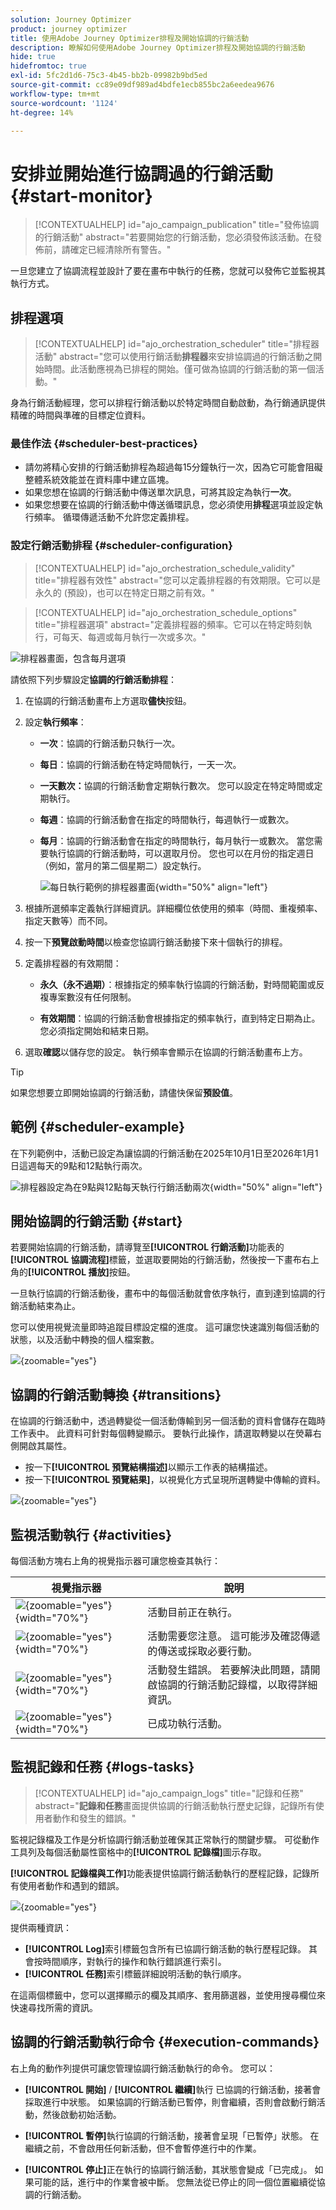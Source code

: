 ```yaml
---
solution: Journey Optimizer
product: journey optimizer
title: 使用Adobe Journey Optimizer排程及開始協調的行銷活動
description: 瞭解如何使用Adobe Journey Optimizer排程及開始協調的行銷活動
hide: true
hidefromtoc: true
exl-id: 5fc2d1d6-75c3-4b45-bb2b-09982b9bd5ed
source-git-commit: cc89e09df989ad4bdfe1ecb855bc2a6eedea9676
workflow-type: tm+mt
source-wordcount: '1124'
ht-degree: 14%

---
```


# 安排並開始進行協調過的行銷活動 {#start-monitor}



>[!CONTEXTUALHELP]
>id="ajo_campaign_publication"
>title="發佈協調的行銷活動"
>abstract="若要開始您的行銷活動，您必須發佈該活動。在發佈前，請確定已經清除所有警告。"

一旦您建立了協調流程並設計了要在畫布中執行的任務，您就可以發佈它並監視其執行方式。

## 排程選項

>[!CONTEXTUALHELP]
>id="ajo_orchestration_scheduler"
>title="排程器活動"
>abstract="您可以使用行銷活動&#x200B;**排程器**&#x200B;來安排協調過的行銷活動之開始時間。此活動應視為已排程的開始。僅可做為協調的行銷活動的第一個活動。"

身為行銷活動經理，您可以排程行銷活動以於特定時間自動啟動，為行銷通訊提供精確的時間與準確的目標定位資料。

### 最佳作法 {#scheduler-best-practices}

* 請勿將精心安排的行銷活動排程為超過每15分鐘執行一次，因為它可能會阻礙整體系統效能並在資料庫中建立區塊。
* 如果您想在協調的行銷活動中傳送單次訊息，可將其設定為執行&#x200B;**一次**。
* 如果您想要在協調的行銷活動中傳送循環訊息，您必須使用&#x200B;**排程**&#x200B;選項並設定執行頻率。 循環傳遞活動不允許您定義排程。

### 設定行銷活動排程 {#scheduler-configuration}

>[!CONTEXTUALHELP]
>id="ajo_orchestration_schedule_validity"
>title="排程器有效性"
>abstract="您可以定義排程器的有效期限。它可以是永久的 (預設)，也可以在特定日期之前有效。"


>[!CONTEXTUALHELP]
>id="ajo_orchestration_schedule_options"
>title="排程器選項"
>abstract="定義排程器的頻率。它可以在特定時刻執行，可每天、每週或每月執行一次或多次。"

![排程器畫面，包含每月選項](assets/scheduler-screen.png)

請依照下列步驟設定&#x200B;**協調的行銷活動排程**：

1. 在協調的行銷活動畫布上方選取&#x200B;**儘快**&#x200B;按鈕。

1. 設定&#x200B;**執行頻率**：

   * **一次**：協調的行銷活動只執行一次。

   * **每日**：協調的行銷活動在特定時間執行，一天一次。

   * **一天數次：**&#x200B;協調的行銷活動會定期執行數次。 您可以設定在特定時間或定期執行。

   * **每週**：協調的行銷活動會在指定的時間執行，每週執行一或數次。

   * **每月**：協調的行銷活動會在指定的時間執行，每月執行一或數次。 當您需要執行協調的行銷活動時，可以選取月份。 您也可以在月份的指定週日（例如，當月的第二個星期二）設定執行。

     ![每日執行範例的排程器畫面](assets/scheduler-daily-sample.png){width="50%" align="left"}

1. 根據所選頻率定義執行詳細資訊。詳細欄位依使用的頻率（時間、重複頻率、指定天數等）而不同。

1. 按一下&#x200B;**預覽啟動時間**&#x200B;以檢查您協調行銷活動接下來十個執行的排程。

1. 定義排程器的有效期間：

   * **永久（永不過期）**：根據指定的頻率執行協調的行銷活動，對時間範圍或反複專案數沒有任何限制。

   * **有效期間**：協調的行銷活動會根據指定的頻率執行，直到特定日期為止。 您必須指定開始和結束日期。

1. 選取&#x200B;**確認**&#x200B;以儲存您的設定。 執行頻率會顯示在協調的行銷活動畫布上方。

>[!TIP]
>
>如果您想要立即開始協調的行銷活動，請儘快保留&#x200B;**預設值**。

## 範例 {#scheduler-example}

在下列範例中，活動已設定為讓協調的行銷活動在2025年10月1日至2026年1月1日這週每天的9點和12點執行兩次。

![排程器設定為在9點與12點每天執行行銷活動兩次](assets/scheduler-sample.png){width="50%" align="left"}


## 開始協調的行銷活動 {#start}

若要開始協調的行銷活動，請導覽至&#x200B;**[!UICONTROL 行銷活動]**&#x200B;功能表的&#x200B;**[!UICONTROL 協調流程]**&#x200B;標籤，並選取要開始的行銷活動，然後按一下畫布右上角的&#x200B;**[!UICONTROL 播放]**&#x200B;按鈕。

一旦執行協調的行銷活動後，畫布中的每個活動就會依序執行，直到達到協調的行銷活動結束為止。

您可以使用視覺流量即時追蹤目標設定檔的進度。 這可讓您快速識別每個活動的狀態，以及活動中轉換的個人檔案數。

![](assets/workflow-execution.png){zoomable="yes"}

## 協調的行銷活動轉換 {#transitions}

在協調的行銷活動中，透過轉變從一個活動傳輸到另一個活動的資料會儲存在臨時工作表中。 此資料可針對每個轉變顯示。 要執行此操作，請選取轉變以在熒幕右側開啟其屬性。

* 按一下&#x200B;**[!UICONTROL 預覽結構描述]**&#x200B;以顯示工作表的結構描述。
* 按一下&#x200B;**[!UICONTROL 預覽結果]**，以視覺化方式呈現所選轉變中傳輸的資料。

![](assets/transition.png){zoomable="yes"}

## 監視活動執行 {#activities}

每個活動方塊右上角的視覺指示器可讓您檢查其執行：

| 視覺指示器 | 說明 |
|-----|------------|
| ![](assets/activity-status-pending.png){zoomable="yes"}{width="70%"} | 活動目前正在執行。 |
| ![](assets/activity-status-orange.png){zoomable="yes"}{width="70%"} | 活動需要您注意。 這可能涉及確認傳遞的傳送或採取必要行動。 |
| ![](assets/activity-status-red.png){zoomable="yes"}{width="70%"} | 活動發生錯誤。 若要解決此問題，請開啟協調的行銷活動記錄檔，以取得詳細資訊。 |
| ![](assets/activity-status-green.png){zoomable="yes"}{width="70%"} | 已成功執行活動。 |

## 監視記錄和任務 {#logs-tasks}

>[!CONTEXTUALHELP]
>id="ajo_campaign_logs"
>title="記錄和任務"
>abstract="**記錄和任務**&#x200B;畫面提供協調的行銷活動執行歷史記錄，記錄所有使用者動作和發生的錯誤。"

監視記錄檔及工作是分析協調行銷活動並確保其正常執行的關鍵步驟。 可從動作工具列及每個活動屬性窗格中的&#x200B;**[!UICONTROL 記錄檔]**&#x200B;圖示存取。

**[!UICONTROL 記錄檔與工作]**&#x200B;功能表提供協調行銷活動執行的歷程記錄，記錄所有使用者動作和遇到的錯誤。

![](assets/workflow-logs.png){zoomable="yes"}

提供兩種資訊：

* **[!UICONTROL Log]**&#x200B;索引標籤包含所有已協調行銷活動的執行歷程記錄。 其會按時間順序，對執行的操作和執行錯誤進行索引。
* **[!UICONTROL 任務]**&#x200B;索引標籤詳細說明活動的執行順序。

在這兩個標籤中，您可以選擇顯示的欄及其順序、套用篩選器，並使用搜尋欄位來快速尋找所需的資訊。

## 協調的行銷活動執行命令 {#execution-commands}

右上角的動作列提供可讓您管理協調行銷活動執行的命令。 您可以：

* **[!UICONTROL 開始]** / **[!UICONTROL 繼續]**&#x200B;執行   已協調的行銷活動，接著會採取進行中狀態。 如果協調的行銷活動已暫停，則會繼續，否則會啟動行銷活動，然後啟動初始活動。

* **[!UICONTROL 暫停]**&#x200B;執行協調的行銷活動，接著會呈現「已暫停」狀態。 在繼續之前，不會啟用任何新活動，但不會暫停進行中的作業。

* **[!UICONTROL 停止]**&#x200B;正在執行的協調行銷活動，其狀態會變成「已完成」。 如果可能的話，進行中的作業會被中斷。 您無法從已停止的同一個位置繼續從協調的行銷活動。

